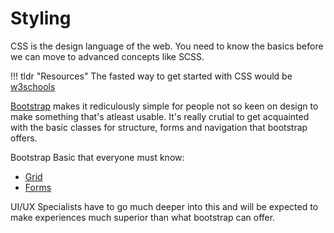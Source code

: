 # Styling 

CSS is the design language of the web. You need to know the basics before we can move to advanced concepts like SCSS.

!!! tldr "Resources"
    The fasted way to get started with CSS would be <a href="https://www.w3schools.com/css/default.asp">w3schools</a>


<a href="https://getbootstrap.com/docs/5.0/getting-started/introduction/">Bootstrap</a> makes it rediculously simple for people not so keen on design to make something that's atleast usable. It's really crutial to get acquainted with the basic classes for structure, forms and navigation that bootstrap offers.

Bootstrap Basic that everyone must know:

- <a href="https://getbootstrap.com/docs/5.0/layout/grid/">Grid</a>
- <a href="https://getbootstrap.com/docs/5.0/forms/overview/">Forms</a>


UI/UX Specialists have to go much deeper into this and will be expected to make experiences much superior than what bootstrap can offer.
